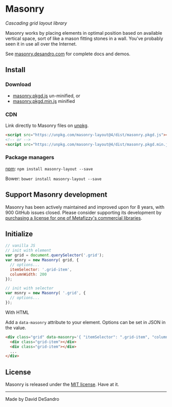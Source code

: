 # Masonry

_Cascading grid layout library_

Masonry works by placing elements in optimal position based on available vertical space, sort of like a mason fitting stones in a wall. You’ve probably seen it in use all over the Internet.

See [masonry.desandro.com](https://masonry.desandro.com) for complete docs and demos.

## Install

### Download

+ [masonry.pkgd.js](https://unpkg.com/masonry-layout@4/dist/masonry.pkgd.js) un-minified, or
+ [masonry.pkgd.min.js](https://unpkg.com/masonry-layout@4/dist/masonry.pkgd.min.js) minified

### CDN

Link directly to Masonry files on [unpkg](https://unpkg.com/).

``` html
<script src="https://unpkg.com/masonry-layout@4/dist/masonry.pkgd.js"></script>
<!-- or -->
<script src="https://unpkg.com/masonry-layout@4/dist/masonry.pkgd.min.js"></script>
```

### Package managers

[npm](https://www.npmjs.com/package/masonry-layout): `npm install masonry-layout --save`

Bower: `bower install masonry-layout --save`

## Support Masonry development

Masonry has been actively maintained and improved upon for 8 years, with 900 GitHub issues closed. Please consider supporting its development by [purchasing a license for one of Metafizzy's commercial libraries](https://metafizzy.co).

## Initialize

``` js
// vanilla JS
// init with element
var grid = document.querySelector('.grid');
var msnry = new Masonry( grid, {
  // options...
  itemSelector: '.grid-item',
  columnWidth: 200
});

// init with selector
var msnry = new Masonry( '.grid', {
  // options...
});
```

With HTML

Add a `data-masonry` attribute to your element. Options can be set in JSON in the value.

``` html
<div class="grid" data-masonry='{ "itemSelector": ".grid-item", "columnWidth": 200 }'>
  <div class="grid-item"></div>
  <div class="grid-item"></div>
  ...
</div>
```

## License

Masonry is released under the [MIT license](http://desandro.mit-license.org). Have at it.

* * *

Made by David DeSandro
